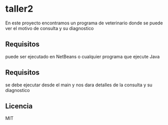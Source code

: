 # taller2

En este proyecto encontramos un programa de veterinario donde se puede ver el motivo de consulta y su diagnostico

## Requisitos

puede ser ejecutado en NetBeans o cualquier programa que ejecute Java

## Requisitos

se debe ejecutar desde el main y nos dara detalles de la consulta y su diagnostico

## Licencia

MIT
